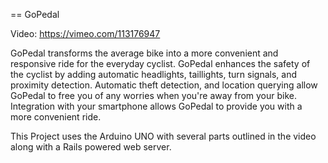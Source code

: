 == GoPedal 

Video: https://vimeo.com/113176947

GoPedal transforms the average bike into a more convenient and responsive ride for the everyday cyclist. GoPedal enhances the safety of the cyclist by adding automatic headlights, taillights, turn signals, and proximity detection. Automatic theft detection, and location querying allow GoPedal to free you of any worries when you're away from your bike. Integration with your smartphone allows GoPedal to provide you with a more convenient ride.

This Project uses the Arduino UNO with several parts outlined in the video along with a Rails powered web server.